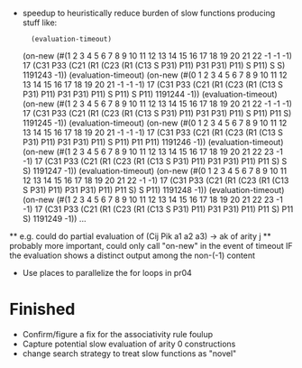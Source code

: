 * speedup to heuristically reduce burden of slow functions producing stuff like:

        (evaluation-timeout)
	(on-new (#(1 2 3 4 5 6 7 8 9 10 11 12 13 14 15 16 17 18 19 20 21 22 -1 -1 -1) 17 (C31 P33 (C21 (R1 (C23 (R1 (C13 S P31) P11) P31 P31) P11) S P11) S S) 1191243 -1))
	(evaluation-timeout)
	(on-new (#(0 1 2 3 4 5 6 7 8 9 10 11 12 13 14 15 16 17 18 19 20 21 -1 -1 -1) 17 (C31 P33 (C21 (R1 (C23 (R1 (C13 S P31) P11) P31 P31) P11) S P11) S P11) 1191244 -1))
	(evaluation-timeout)
	(on-new (#(1 2 3 4 5 6 7 8 9 10 11 12 13 14 15 16 17 18 19 20 21 22 -1 -1 -1) 17 (C31 P33 (C21 (R1 (C23 (R1 (C13 S P31) P11) P31 P31) P11) S P11) P11 S) 1191245 -1))
	(evaluation-timeout)
	(on-new (#(0 1 2 3 4 5 6 7 8 9 10 11 12 13 14 15 16 17 18 19 20 21 -1 -1 -1) 17 (C31 P33 (C21 (R1 (C23 (R1 (C13 S P31) P11) P31 P31) P11) S P11) P11 P11) 1191246 -1))
	(evaluation-timeout)
	(on-new (#(1 2 3 4 5 6 7 8 9 10 11 12 13 14 15 16 17 18 19 20 21 22 23 -1 -1) 17 (C31 P33 (C21 (R1 (C23 (R1 (C13 S P31) P11) P31 P31) P11) P11 S) S S) 1191247 -1))
	(evaluation-timeout)
	(on-new (#(0 1 2 3 4 5 6 7 8 9 10 11 12 13 14 15 16 17 18 19 20 21 22 -1 -1) 17 (C31 P33 (C21 (R1 (C23 (R1 (C13 S P31) P11) P31 P31) P11) P11 S) S P11) 1191248 -1))
	(evaluation-timeout)
	(on-new (#(1 2 3 4 5 6 7 8 9 10 11 12 13 14 15 16 17 18 19 20 21 22 23 -1 -1) 17 (C31 P33 (C21 (R1 (C23 (R1 (C13 S P31) P11) P31 P31) P11) P11 S) P11 S) 1191249 -1))
	...

** e.g. could do partial evaluation of (Cij Pik a1 a2 a3) -> ak of arity j
** probably more important, could only call "on-new" in the event of timeout IF the evaluation shows a distinct output among the non-(-1) content

* Use places to parallelize the for loops in pr04

Finished
========
* Confirm/figure a fix for the associativity rule foulup
* Capture potential slow evaluation of arity 0 constructions
* change search strategy to treat slow functions as "novel"
